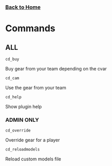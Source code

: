 ### [Back to Home](index.md)


# Commands


## ALL
    cd_buy

Buy gear from your team depending on the cvar


    cd_cam

Use the gear from your team


    cd_help

Show plugin help


### ADMIN ONLY
    cd_override

Override gear for a player


    cd_reloadmodels

Reload custom models file
